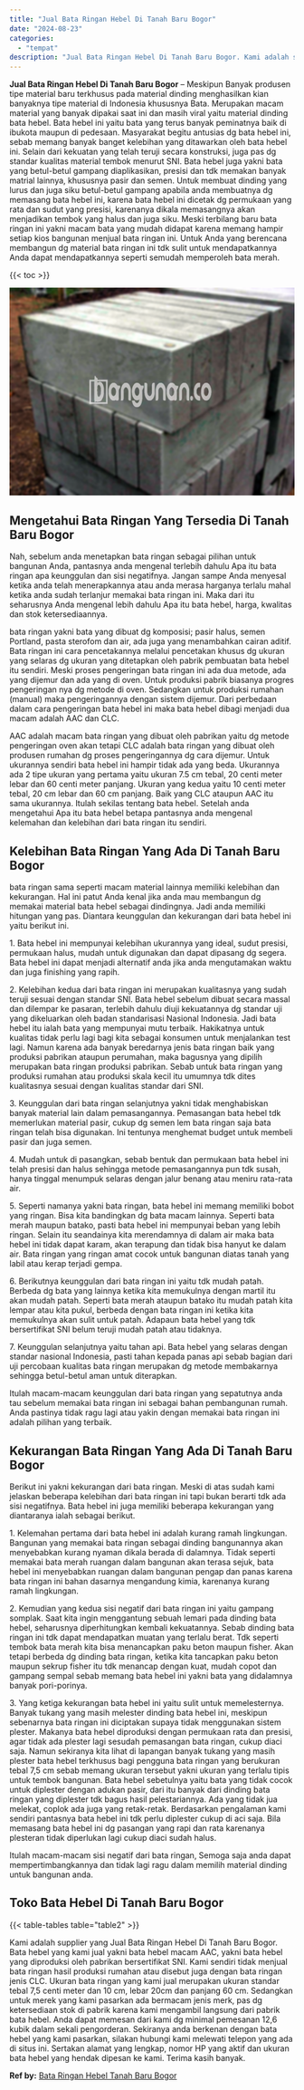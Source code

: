 ```yaml
---
title: "Jual Bata Ringan Hebel Di Tanah Baru Bogor"
date: "2024-08-23"
categories: 
  - "tempat"
description: "Jual Bata Ringan Hebel Di Tanah Baru Bogor. Kami adalah supplier yang Jual Bata Ringan Hebel Di Tanah Baru Bogor. Bata hebel yang kami jual yakni bata hebel..."
---
```


**Jual Bata Ringan Hebel Di Tanah Baru Bogor** – Meskipun Banyak produsen tipe material baru terkhusus pada material dinding menghasilkan kian banyaknya tipe material di Indonesia khususnya Bata. Merupakan macam material yang banyak dipakai saat ini dan masih viral yaitu material dinding bata hebel. Bata hebel ini yaitu bata yang terus banyak peminatnya baik di ibukota maupun di pedesaan. Masyarakat begitu antusias dg bata hebel ini, sebab memang banyak banget kelebihan yang ditawarkan oleh bata hebel ini. Selain dari kekuatan yang telah teruji secara konstruksi, juga pas dg standar kualitas material tembok menurut SNI. Bata hebel juga yakni bata yang betul-betul gampang diaplikasikan, presisi dan tdk memakan banyak matrial lainnya, khususnya pasir dan semen. Untuk membuat dinding yang lurus dan juga siku betul-betul gampang apabila anda membuatnya dg memasang bata hebel ini, karena bata hebel ini dicetak dg permukaan yang rata dan sudut yang presisi, karenanya dikala memasangnya akan menjadikan tembok yang halus dan juga siku. Meski terbilang baru bata ringan ini yakni macam bata yang mudah didapat karena memang hampir setiap kios bangunan menjual bata ringan ini. Untuk Anda yang berencana membangun dg material bata ringan ini tdk sulit untuk mendapatkannya Anda dapat mendapatkannya seperti semudah memperoleh bata merah.

{{< toc >}}

![Jual Bata Ringan Hebel Di Tanah Baru Bogor](/images/jual-hebel-murah-40.png)

## Mengetahui Bata Ringan Yang Tersedia Di Tanah Baru Bogor

Nah, sebelum anda menetapkan bata ringan sebagai pilihan untuk bangunan Anda, pantasnya anda mengenal terlebih dahulu Apa itu bata ringan apa keunggulan dan sisi negatifnya. Jangan sampe Anda menyesal ketika anda telah menerapkannya atau anda merasa harganya terlalu mahal ketika anda sudah terlanjur memakai bata ringan ini. Maka dari itu seharusnya Anda mengenal lebih dahulu Apa itu bata hebel, harga, kwalitas dan stok ketersediaannya.

bata ringan yakni bata yang dibuat dg komposisi; pasir halus, semen Portland, pasta sterofom dan air, ada juga yang menambahkan cairan aditif. Bata ringan ini cara pencetakannya melalui pencetakan khusus dg ukuran yang selaras dg ukuran yang ditetapkan oleh pabrik pembuatan bata hebel itu sendiri. Meski proses pengeringan bata ringan ini ada dua metode, ada yang dijemur dan ada yang di oven. Untuk produksi pabrik biasanya progres pengeringan nya dg metode di oven. Sedangkan untuk produksi rumahan (manual) maka pengeringannya dengan sistem dijemur. Dari perbedaan dalam cara pengeringan bata hebel ini maka bata hebel dibagi menjadi dua macam adalah AAC dan CLC.

AAC adalah macam bata ringan yang dibuat oleh pabrikan yaitu dg metode pengeringan oven akan tetapi CLC adalah bata ringan yang dibuat oleh produsen rumahan dg proses pengeringannya dg cara dijemur. Untuk ukurannya sendiri bata hebel ini hampir tidak ada yang beda. Ukurannya ada 2 tipe ukuran yang pertama yaitu ukuran 7.5 cm tebal, 20 centi meter lebar dan 60 centi meter panjang. Ukuran yang kedua yaitu 10 centi meter tebal, 20 cm lebar dan 60 cm panjang. Baik yang CLC ataupun AAC itu sama ukurannya. Itulah sekilas tentang bata hebel. Setelah anda mengetahui Apa itu bata hebel betapa pantasnya anda mengenal kelemahan dan kelebihan dari bata ringan itu sendiri.

## Kelebihan Bata Ringan Yang Ada Di Tanah Baru Bogor

bata ringan sama seperti macam material lainnya memiliki kelebihan dan kekurangan. Hal ini patut Anda kenal jika anda mau membangun dg memakai material bata hebel sebagai dindingnya. Jadi anda memiliki hitungan yang pas. Diantara keunggulan dan kekurangan dari bata hebel ini yaitu berikut ini.

1\. Bata hebel ini mempunyai kelebihan ukurannya yang ideal, sudut presisi, permukaan halus, mudah untuk digunakan dan dapat dipasang dg segera. Bata hebel ini dapat menjadi alternatif anda jika anda mengutamakan waktu dan juga finishing yang rapih.

2\. Kelebihan kedua dari bata ringan ini merupakan kualitasnya yang sudah teruji sesuai dengan standar SNI. Bata hebel sebelum dibuat secara massal dan dilempar ke pasaran, terlebih dahulu diuji kekuatannya dg standar uji yang dikeluarkan oleh badan standarisasi Nasional Indonesia. Jadi bata hebel itu ialah bata yang mempunyai mutu terbaik. Hakikatnya untuk kualitas tidak perlu lagi bagi kita sebagai konsumen untuk menjalankan test lagi. Namun karena ada banyak beredarnya jenis bata ringan baik yang produksi pabrikan ataupun perumahan, maka bagusnya yang dipilih merupakan bata ringan produksi pabrikan. Sebab untuk bata ringan yang produksi rumahan atau produksi skala kecil itu umumnya tdk dites kualitasnya sesuai dengan kualitas standar dari SNI.

3\. Keunggulan dari bata ringan selanjutnya yakni tidak menghabiskan banyak material lain dalam pemasangannya. Pemasangan bata hebel tdk memerlukan material pasir, cukup dg semen lem bata ringan saja bata ringan telah bisa digunakan. Ini tentunya menghemat budget untuk membeli pasir dan juga semen.

4\. Mudah untuk di pasangkan, sebab bentuk dan permukaan bata hebel ini telah presisi dan halus sehingga metode pemasangannya pun tdk susah, hanya tinggal menumpuk selaras dengan jalur benang atau meniru rata-rata air.

5\. Seperti namanya yakni bata ringan, bata hebel ini memang memiliki bobot yang ringan. Bisa kita bandingkan dg bata macam lainnya. Seperti bata merah maupun batako, pasti bata hebel ini mempunyai beban yang lebih ringan. Selain itu seandainya kita merendamnya di dalam air maka bata hebel ini tidak dapat karam, akan terapung dan tidak bisa hanyut ke dalam air. Bata ringan yang ringan amat cocok untuk bangunan diatas tanah yang labil atau kerap terjadi gempa.

6\. Berikutnya keunggulan dari bata ringan ini yaitu tdk mudah patah. Berbeda dg bata yang lainnya ketika kita memukulnya dengan martil itu akan mudah patah. Seperti bata merah ataupun batako itu mudah patah kita lempar atau kita pukul, berbeda dengan bata ringan ini ketika kita memukulnya akan sulit untuk patah. Adapaun bata hebel yang tdk bersertifikat SNI belum teruji mudah patah atau tidaknya.

7\. Keunggulan selanjutnya yaitu tahan api. Bata hebel yang selaras dengan standar nasional Indonesia, pasti tahan kepada panas api sebab bagian dari uji percobaan kualitas bata ringan merupakan dg metode membakarnya sehingga betul-betul aman untuk diterapkan.

Itulah macam-macam keunggulan dari bata ringan yang sepatutnya anda tau sebelum memakai bata ringan ini sebagai bahan pembangunan rumah. Anda pastinya tidak ragu lagi atau yakin dengan memakai bata ringan ini adalah pilihan yang terbaik.

## Kekurangan Bata Ringan Yang Ada Di Tanah Baru Bogor

Berikut ini yakni kekurangan dari bata ringan. Meski di atas sudah kami jelaskan beberapa kelebihan dari bata ringan ini tapi bukan berarti tdk ada sisi negatifnya. Bata hebel ini juga memiliki beberapa kekurangan yang diantaranya ialah sebagai berikut.

1\. Kelemahan pertama dari bata hebel ini adalah kurang ramah lingkungan. Bangunan yang memakai bata ringan sebagai dinding bangunannya akan menyebabkan kurang nyaman dikala berada di dalamnya. Tidak seperti memakai bata merah ruangan dalam bangunan akan terasa sejuk, bata hebel ini menyebabkan ruangan dalam bangunan pengap dan panas karena bata ringan ini bahan dasarnya mengandung kimia, karenanya kurang ramah lingkungan.

2\. Kemudian yang kedua sisi negatif dari bata ringan ini yaitu gampang somplak. Saat kita ingin menggantung sebuah lemari pada dinding bata hebel, seharusnya diperhitungkan kembali kekuatannya. Sebab dinding bata ringan ini tdk dapat mendapatkan muatan yang terlalu berat. Tdk seperti tembok bata merah kita bisa menancapkan paku beton maupun fisher. Akan tetapi berbeda dg dinding bata ringan, ketika kita tancapkan paku beton maupun sekrup fisher itu tdk menancap dengan kuat, mudah copot dan gampang sempal sebab memang bata hebel ini yakni bata yang didalamnya banyak pori-porinya.

3\. Yang ketiga kekurangan bata hebel ini yaitu sulit untuk memelesternya. Banyak tukang yang masih melester dinding bata hebel ini, meskipun sebenarnya bata ringan ini diciptakan supaya tidak menggunakan sistem plester. Makanya bata hebel diproduksi dengan permukaan rata dan presisi, agar tidak ada plester lagi sesudah pemasangan bata ringan, cukup diaci saja. Namun sekiranya kita lihat di lapangan banyak tukang yang masih plester bata hebel terkhusus bagi pengguna bata ringan yang berukuran tebal 7,5 cm sebab memang ukuran tersebut yakni ukuran yang terlalu tipis untuk tembok bangunan. Bata hebel sebetulnya yaitu bata yang tidak cocok untuk diplester dengan adukan pasir, dari itu banyak dari dinding bata ringan yang diplester tdk bagus hasil pelestariannya. Ada yang tidak jua melekat, coplok ada juga yang retak-retak. Berdasarkan pengalaman kami sendiri pantasnya bata hebel ini tdk perlu diplester cukup di aci saja. Bila memasang bata hebel ini dg pasangan yang rapi dan rata karenanya plesteran tidak diperlukan lagi cukup diaci sudah halus.

Itulah macam-macam sisi negatif dari bata ringan, Semoga saja anda dapat mempertimbangkannya dan tidak lagi ragu dalam memilih material dinding untuk bangunan anda.

## Toko Bata Hebel Di Tanah Baru Bogor

{{< table-tables table="table2" >}}

Kami adalah supplier yang Jual Bata Ringan Hebel Di Tanah Baru Bogor. Bata hebel yang kami jual yakni bata hebel macam AAC, yakni bata hebel yang diproduksi oleh pabrikan bersertifikat SNI. Kami sendiri tidak menjual bata ringan hasil produksi rumahan atau disebut juga dengan bata ringan jenis CLC. Ukuran bata ringan yang kami jual merupakan ukuran standar tebal 7,5 centi meter dan 10 cm, lebar 20cm dan panjang 60 cm. Sedangkan untuk merek yang kami pasarkan ada bermacam jenis merk, pas dg ketersediaan stok di pabrik karena kami mengambil langsung dari pabrik bata hebel. Anda dapat memesan dari kami dg minimal pemesanan 12,6 kubik dalam sekali pengorderan. Sekiranya anda berkenan dengan bata hebel yang kami pasarkan, silakan hubungi kami melewati telepon yang ada di situs ini. Sertakan alamat yang lengkap, nomor HP yang aktif dan ukuran bata hebel yang hendak dipesan ke kami. Terima kasih banyak.

**Ref by:** [Bata Ringan Hebel Tanah Baru Bogor](https://id.wikipedia.org/wiki/Bata)
